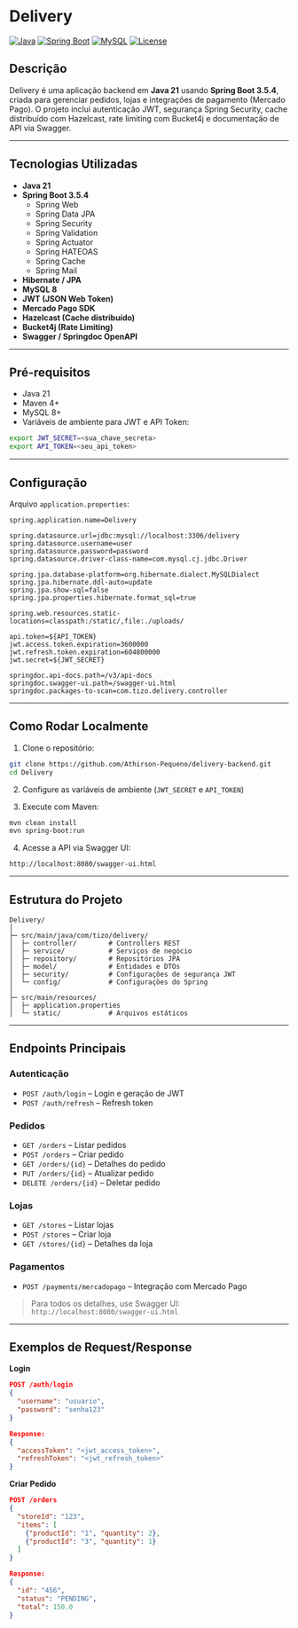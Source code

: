 # Delivery

[![Java](https://img.shields.io/badge/Java-21-brightgreen)](https://www.oracle.com/java/)
[![Spring Boot](https://img.shields.io/badge/Spring%20Boot-3.5.4-blue)](https://spring.io/projects/spring-boot)
[![MySQL](https://img.shields.io/badge/MySQL-8.3.0-orange)](https://www.mysql.com/)
[![License](https://img.shields.io/badge/license-MIT-green)](#license)

## Descrição
Delivery é uma aplicação backend em **Java 21** usando **Spring Boot 3.5.4**, criada para gerenciar pedidos, lojas e integrações de pagamento (Mercado Pago). O projeto inclui autenticação JWT, segurança Spring Security, cache distribuído com Hazelcast, rate limiting com Bucket4j e documentação de API via Swagger.

---

## Tecnologias Utilizadas

- **Java 21**
- **Spring Boot 3.5.4**
  - Spring Web
  - Spring Data JPA
  - Spring Security
  - Spring Validation
  - Spring Actuator
  - Spring HATEOAS
  - Spring Cache
  - Spring Mail
- **Hibernate / JPA**
- **MySQL 8**
- **JWT (JSON Web Token)**
- **Mercado Pago SDK**
- **Hazelcast (Cache distribuído)**
- **Bucket4j (Rate Limiting)**
- **Swagger / Springdoc OpenAPI**

---

## Pré-requisitos

- Java 21
- Maven 4+
- MySQL 8+
- Variáveis de ambiente para JWT e API Token:

```bash
export JWT_SECRET=<sua_chave_secreta>
export API_TOKEN=<seu_api_token>
```

---

## Configuração

Arquivo `application.properties`:

```properties
spring.application.name=Delivery

spring.datasource.url=jdbc:mysql://localhost:3306/delivery
spring.datasource.username=user
spring.datasource.password=password
spring.datasource.driver-class-name=com.mysql.cj.jdbc.Driver

spring.jpa.database-platform=org.hibernate.dialect.MySQLDialect
spring.jpa.hibernate.ddl-auto=update
spring.jpa.show-sql=false
spring.jpa.properties.hibernate.format_sql=true

spring.web.resources.static-locations=classpath:/static/,file:./uploads/

api.token=${API_TOKEN}
jwt.access.token.expiration=3600000
jwt.refresh.token.expiration=604800000
jwt.secret=${JWT_SECRET}

springdoc.api-docs.path=/v3/api-docs
springdoc.swagger-ui.path=/swagger-ui.html
springdoc.packages-to-scan=com.tizo.delivery.controller
```

---

## Como Rodar Localmente

1. Clone o repositório:

```bash
git clone https://github.com/Athirson-Pequeno/delivery-backend.git
cd Delivery
```

2. Configure as variáveis de ambiente (`JWT_SECRET` e `API_TOKEN`)  

3. Execute com Maven:

```bash
mvn clean install
mvn spring-boot:run
```

4. Acesse a API via Swagger UI:

```
http://localhost:8080/swagger-ui.html
```

---

## Estrutura do Projeto

```
Delivery/
│
├─ src/main/java/com/tizo/delivery/
│  ├─ controller/        # Controllers REST
│  ├─ service/           # Serviços de negócio
│  ├─ repository/        # Repositórios JPA
│  ├─ model/             # Entidades e DTOs
│  ├─ security/          # Configurações de segurança JWT
│  └─ config/            # Configurações do Spring
│
├─ src/main/resources/
│  ├─ application.properties
│  └─ static/            # Arquivos estáticos
```

---

## Endpoints Principais

### Autenticação
- `POST /auth/login` – Login e geração de JWT
- `POST /auth/refresh` – Refresh token

### Pedidos
- `GET /orders` – Listar pedidos
- `POST /orders` – Criar pedido
- `GET /orders/{id}` – Detalhes do pedido
- `PUT /orders/{id}` – Atualizar pedido
- `DELETE /orders/{id}` – Deletar pedido

### Lojas
- `GET /stores` – Listar lojas
- `POST /stores` – Criar loja
- `GET /stores/{id}` – Detalhes da loja

### Pagamentos
- `POST /payments/mercadopago` – Integração com Mercado Pago

> Para todos os detalhes, use Swagger UI: `http://localhost:8080/swagger-ui.html`

---

## Exemplos de Request/Response

**Login**

```json
POST /auth/login
{
  "username": "usuario",
  "password": "senha123"
}

Response:
{
  "accessToken": "<jwt_access_token>",
  "refreshToken": "<jwt_refresh_token>"
}
```

**Criar Pedido**

```json
POST /orders
{
  "storeId": "123",
  "items": [
    {"productId": "1", "quantity": 2},
    {"productId": "3", "quantity": 1}
  ]
}

Response:
{
  "id": "456",
  "status": "PENDING",
  "total": 150.0
}
```
